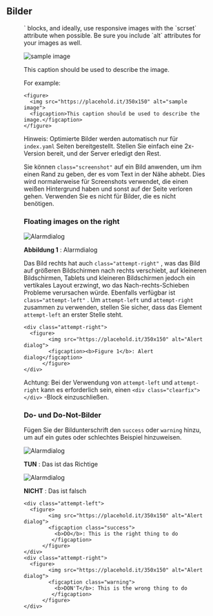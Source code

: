 ## Bilder

<figure>` blocks, and ideally, use
responsive images with the `scrset` attribute when possible. Be sure you
include `alt` attributes for your images as well.

![sample image](https://placehold.it/350x150)

This caption should be used to describe the image.

For example:

    <figure>
      <img src="https://placehold.it/350x150" alt="sample image">
      <figcaption>This caption should be used to describe the image.</figcaption>
    </figure>

Hinweis: Optimierte Bilder werden automatisch nur für `index.yaml` Seiten bereitgestellt. Stellen Sie einfach eine 2x-Version bereit, und der Server erledigt den Rest.

Sie können `class="screenshot"` auf ein Bild anwenden, um ihm einen Rand zu geben, der es vom Text in der Nähe abhebt. Dies wird normalerweise für Screenshots verwendet, die einen weißen Hintergrund haben und sonst auf der Seite verloren gehen. Verwenden Sie es nicht für Bilder, die es nicht benötigen.

### Floating images on the right

![Alarmdialog](https://placehold.it/350x150)

**Abbildung 1** : Alarmdialog

Das Bild rechts hat auch `class="attempt-right"` , was das Bild auf größeren Bildschirmen nach rechts verschiebt, auf kleineren Bildschirmen, Tablets und kleineren Bildschirmen jedoch ein vertikales Layout erzwingt, wo das Nach-rechts-Schieben Probleme verursachen würde. Ebenfalls verfügbar ist `class="attempt-left"` . Um `attempt-left` und `attempt-right` zusammen zu verwenden, stellen Sie sicher, dass das Element `attempt-left` an erster Stelle steht.

```
<div class="attempt-right">
  <figure>
        <img src="https://placehold.it/350x150" alt="Alert dialog">
        <figcaption><b>Figure 1</b>: Alert dialog</figcaption>
      </figure>
</div>
```

Achtung: Bei der Verwendung von `attempt-left` und `attempt-right` kann es erforderlich sein, einen `<div class="clearfix"></div>` -Block einzuschließen.

### Do- und Do-Not-Bilder

Fügen Sie der Bildunterschrift den `success` oder `warning` hinzu, um auf ein gutes oder schlechtes Beispiel hinzuweisen.

![Alarmdialog](https://placehold.it/350x150)

**TUN** : Das ist das Richtige

![Alarmdialog](https://placehold.it/350x150)

**NICHT** : Das ist falsch

```
<div class="attempt-left">
  <figure>
        <img src="https://placehold.it/350x150" alt="Alert dialog">
        <figcaption class="success">
          <b>DO</b>: This is the right thing to do
         </figcaption>
      </figure>
</div>
<div class="attempt-right">
  <figure>
        <img src="https://placehold.it/350x150" alt="Alert dialog">
        <figcaption class="warning">
          <b>DON'T</b>: This is the wrong thing to do
         </figcaption>
      </figure>
</div>
```

